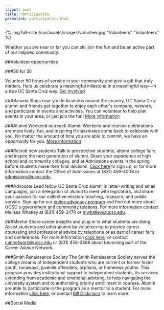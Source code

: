 ```yaml
---
layout: post
title: Participation
permalink: participation.html
---
```

{% img full-size /css/assets/images/volunteer.jpg "Volunteers" "Volunteers" %}

Whether you are near or far you can still join the fun and be an active part of our inspired community.
 
##Volunteer opportunities

###50 for 50

Volunteer 50 hours of service in your community and give a  gift that truly matters. Help us celebrate a meaningful milestone in a meaningful way—in a true UC Santa Cruz way. [Get involved](http://50for50.ucsc.edu)

###Banana Slugs near you
 In locations around the country, UC Santa Cruz alumni and friends get together to enjoy each other's company, network, and participate in events and activities. You can volunteer to help plan events in your area, or just join the fun! [More information](http://alumni.ucsc.edu/volunteer/volunteer_opportunities/regionalevents/index.html)
 
###Alumni Weekend outreach
  Alumni Weekend and reunion celebrations are more lively, fun, and inspiring if classmates come back to celebrate with you. No matter the amount of time you are able to commit, we have an opportunity for you. [More information](http://specialevents.ucsc.edu/alumniweekend/alumni-weekend-outreach-volunteers.html)
  
###Recruit new students
 Talk to prospective students, attend college fairs, and inspire the next generation of alumni. Share your experience at high school and community colleges, and at Admissions events in the spring before students make their final decision. [Click here](http://admissions.sa.ucsc.edu/volunteers/) to sign up, or for more information contact the Office of Admissions at (831) 459-4008 or [admissions@ucsc.edu](mailto:admissions@ucsc.edu).

###Advocate
Lead fellow UC Santa Cruz alumni in letter-writing and email campaigns, join a delegation of alumni to meet with legislators, and share your passion for our collective mission: teaching, research, and public service. Sign up for our [online advocacy program](http://www.ucforcalifornia.org/santacruz/home/) and find out more about UCSC's [government and community relations](http://urelations.ucsc.edu/about/units/government/). For more information contact Melissa Whatley at (831) 459-3470 or [mwhatley@ucsc.edu](mailto:mwhatley@ucsc.edu).

###Mentor
Share career insights and plug in to what students are doing. Assist students and other alumni by volunteering to provide career counseling and professional advice by telephone or as part of career fairs and conferences. For more information [click here](http://www.careercenter.ucsc.edu/can/), or contact [cannetwork@ucsc.edu](mailto:cannetwork@ucsc.edu) or (831) 459-2368 about becoming part of the Career Advice Network.

###Smith Renaissance Society
The Smith Renaissance Society serves the college dreams of independent students who are current or former foster youth, runaways, juvenile offenders, orphans, or homeless youths. This program provides institutional support to independent students, its services extending from academic and emotional advising, to help navigating the university system and to authorizing priority enrollment in courses. Alumni are able to participate in the program as a mentor to a student. For more information [click here](http://smithsociety.ucsc.edu/index.html), or contact [Bill Dickinson](mailto:wcdcamb@aol.com) to learn more.

##Social Media

<div class="tagboard-embed" tgb-slug="ucscalumni/191639" tgb-auto-load="true"></div>
<script src="https://tagboard.com/public/js/embed.js"></script>